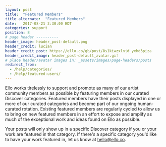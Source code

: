 ```yaml
---
layout: post
title:  "Featured Members"
title_alternate:  "Featured Members"
date:   2017-08-21 3:30:00 EDT
categories: support
position: 8
# page header ----------
header_image: header_post-default.png
header_credit: lucian
header_credit_post: https://ello.co/gb/post/8s1kiwzxlnjd_yxhd3piza
header_credit_image: header_post-default_avatar.gif
# place header/avatar images in: _assets/images/page-headers/posts
redirect_from:
  - /help/categories/
  - /help/featured-users/
---
```


Ello works tirelessly to support and promote as many of our artist community members as possible by featuring members in our curated Discover categories. Featured members have their posts displayed in one or more of our curated categories and become part of our ongoing human-curated rotation. Existing featured members are regularly cycled to allow us to bring on new featured members in an effort to expose and amplify as much of the exceptional work and ideas found on Ello as possible.

Your posts will only show up in a specific Discover category if you or your work are featured in that category. If there's a specific category you'd like to have your work featured in, let us know at hello@ello.co.
